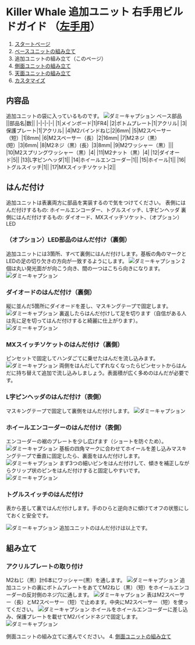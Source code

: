 
# Killer Whale 追加ユニット 右手用ビルドガイド （[左手用](../左手用/ベースユニット.md)）

1. [スタートページ](../README.md)
2. [ベースユニットの組み立て](../右手用/ベースユニット.md)
3. 追加ユニットの組み立て（このページ）
5. [側面ユニットの組み立て](../右手用/側面ユニット.md)
6. [天面ユニットの組み立て](../右手用/天面ユニット.md)
7. [カスタマイズ](../右手用/カスタマイズ.md)

## 内容品
追加ユニットの袋に入っているものです。
![ダミーキャプション ベース部品](../img/IMG_.jpeg)  
||部品名|数||
|-|-|-|-|
|1|メインボード|1|FR4|
|2|ボトムプレート|1|アクリル|
|3|保護プレート|1|アクリル|
|4|M2バインドねじ|2|6mm|
|5|M2スペーサー（短）|1|8mm|
|6|M2スペーサー（長）|2|16mm|
|7|M2ネジ（黒）(短）|3|6mm|
|8|M2ネジ（黒）(長）|3|8mm|
|9|M2ワッシャー（黒）|||
|10|M2スプリングワッシャー（黒）|4|
|11|M2ナット（黒）|4|
|12|ダイオード|5||
|13|L字ピンヘッダ|1||
|14|ホイールエンコーダー|1||
|15|ホイール|1||
|16|トグルスイッチ|1||
|17|MXスイッチソケット|2||

## はんだ付け
追加ユニットは表裏両方に部品を実装するので気をつけてください。
表側にはんだ付けするもの: ホイールエンコーダー、トグルスイッチ、L字ピンヘッダ
裏側にはんだ付けするもの: ダイオード、MXスイッチソケット、（オプション）LED

### （オプション）LED部品のはんだ付け（裏側）
追加ユニットには3箇所、すべて裏側にはんだ付けします。基板の角のマークとLEDの足の切り欠きの方向が一致するようにします。
![ダミーキャプション ](../img/IMG_.jpeg)
2個は丸い発光面がが向こう向き、間の一つはこちら向きになります。
![ダミーキャプション ](../img/IMG_.jpeg)

### ダイオードのはんだ付け（裏側）
縦に並んだ5箇所にダイオードを差し、マスキングテープで固定します。
![ダミーキャプション ](../img/IMG_.jpeg)
裏返したらはんだ付けして足を切ります（自信がある人は先に足を切ってはんだ付けすると綺麗に仕上がります）。
![ダミーキャプション ](../img/IMG_.jpeg)

### MXスイッチソケットのはんだ付け（裏側）
ピンセットで固定してハンダごてに乗せたはんだを流し込みます。
![ダミーキャプション ](../img/IMG_.jpeg)
両側をはんだしてずれなくなったらピンセットからはんだに持ち替えて追加で流し込みしましょう。表面積が広く多めのはんだが必要です。

### L字ピンヘッダのはんだ付け（表側）
マスキングテープで固定して裏側をはんだ付けします。
![ダミーキャプション ](../img/IMG_.jpeg)

### ホイールエンコーダーのはんだ付け（表側）
エンコーダーの裾のプレートを少し広げます（ショートを防ぐため）。
![ダミーキャプション ](../img/IMG_.jpeg)
基板の四角マークに合わせてホイールを差し込みマスキングテープで垂直に固定したら、裏面をはんだ付けします。
![ダミーキャプション ](../img/IMG_.jpeg)
まず3つの細いピンをはんだ付けして、傾きを補正しながらクリップ状のピンをはんだ付けすると固定しやすいです。
![ダミーキャプション ](../img/IMG_.jpeg)

### トグルスイッチのはんだ付け
表から差して裏ではんだ付けします。手のひらと逆向きに傾けてオフの状態にしておくと安全です。

![ダミーキャプション ](../img/IMG_.jpeg)
追加ユニットのはんだ付けは以上です。

## 組み立て
### アクリルプレートの取り付け
M2ねじ（黒）計6本にワッシャー(黒）を通します。
![ダミーキャプション ](../img/IMG_.jpeg)
追加ユニットの裏にボトムプレートをあててM2ねじ（黒）（短）をホイールエンコーダーの反対側のネジ穴に通します。
![ダミーキャプション ](../img/IMG_.jpeg)
表はM2スペーサー（長）とM2スペーサー（短）で止めます。中央にM2スペーサー（短）を使ってください。
![ダミーキャプション ](../img/IMG_.jpeg)
ホイールをホイールエンコーダーに差し込み、保護プレートを載せてM2バインドネジで固定します。
![ダミーキャプション ](../img/IMG_.jpeg)



側面ユニットの組み立てに進んでください。
4. [側面ユニットの組み立て](../右手用/側面ユニット.md)
